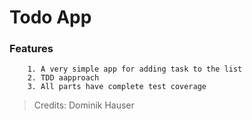 # Todo App
### Features
        1. A very simple app for adding task to the list
        2. TDD aapproach 
        3. All parts have complete test coverage
       
> Credits: Dominik Hauser

    


